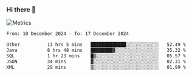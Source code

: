 ### Hi there 👋

![Metrics](https://github.com/radoapx/radoapx/blob/main/github-metrics.svg)

<!--START_SECTION:waka-->

```txt
From: 10 December 2024 - To: 17 December 2024

Other          13 hrs 5 mins   █████████████░░░░░░░░░░░░   52.49 %
Java           8 hrs 48 mins   ████████▓░░░░░░░░░░░░░░░░   35.32 %
SQL            1 hr 23 mins    █▒░░░░░░░░░░░░░░░░░░░░░░░   05.57 %
JSON           34 mins         ▓░░░░░░░░░░░░░░░░░░░░░░░░   02.31 %
XML            29 mins         ▒░░░░░░░░░░░░░░░░░░░░░░░░   01.99 %
```

<!--END_SECTION:waka-->

<!--
**radoapx/radoapx** is a ✨ _special_ ✨ repository because its `README.md` (this file) appears on your GitHub profile.

Here are some ideas to get you started:

- 🔭 I’m currently working on ...
- 🌱 I’m currently learning ...
- 👯 I’m looking to collaborate on ...
- 🤔 I’m looking for help with ...
- 💬 Ask me about ...
- 📫 How to reach me: ...
- 😄 Pronouns: ...
- ⚡ Fun fact: ...
-->
